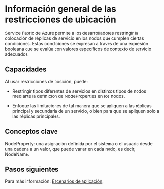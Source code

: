 <properties
   pageTitle="Restricciones de posición de orquestación del clúster de Service Fabric | Microsoft Azure"
   description="Información general conceptual de las restricciones de posición en Service Fabric"
   services="service-fabric"
   documentationCenter=".net"
   authors="GaugeField"
   manager="timlt"
   editor=""/>

<tags
   ms.service="Service-Fabric"
   ms.devlang="dotnet"
   ms.topic="article"
   ms.tgt_pltfrm="NA"
   ms.workload="NA"
   ms.date="02/03/2016"
   ms.author="masnider"/>

# Información general de las restricciones de ubicación

Service Fabric de Azure permite a los desarrolladores restringir la colocación de réplicas de servicio en los nodos que cumplen ciertas condiciones. Estas condiciones se expresan a través de una expresión booleana que se evalúa con valores específicos de contexto de servicio adecuados.


## Capacidades
Al usar restricciones de posición, puede:

- Restringir tipos diferentes de servicios en distintos tipos de nodos mediante la definición de NodeProperties en los nodos.

- Enfoque las limitaciones de tal manera que se apliquen a las réplicas principal y secundaria de un servicio, o bien para que se apliquen solo a las réplicas principales.


## Conceptos clave
NodeProperty: una asignación definida por el sistema o el usuario desde una cadena a un valor, que puede variar en cada nodo, es decir, NodeName.


<!--Every topic should have next steps and links to the next logical set of content to keep the customer engaged-->
## Pasos siguientes

Para más información: [Escenarios de aplicación](service-fabric-application-scenarios.md).

<!---HONumber=AcomDC_0211_2016-->